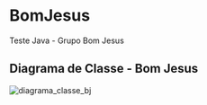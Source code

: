 # BomJesus
Teste Java - Grupo Bom Jesus
## Diagrama de Classe - Bom Jesus
![diagrama_classe_bj](https://user-images.githubusercontent.com/32420495/127726222-ade07e20-2095-4e73-8a77-3496ee1cdf7a.jpg)
